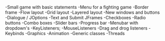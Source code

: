 
-Small game with basic statements 
-Menu for a fighting game
-Border frame
-Flow layout
-Grid layout
-Layered layout
-New windows and buttons
-Dialogue / JOptions
-Text and Submit JFrames
-Checkboxes
-Radio buttons
-Combo boxes
-Slider bars
-Progress bar
-Menubar with dropdown's
-KeyListeners;
-MouseListeners
-Drag and drog listeners
-Keybinds
-Graphics
-Animation
-Generic classes
-Threads
 
